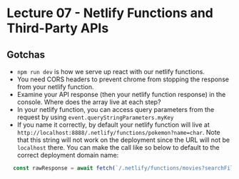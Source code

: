 # Lecture 07 - Netlify Functions and Third-Party APIs

## Gotchas
- `npm run dev` is how we serve up react with our netlify functions.
- You need CORS headers to prevent chrome from stopping the response from your netlify function.
- Examine your API response (then your netlify function response) in the console. Where does the array live at each step?
- In your netlify function, you can access query parameters from the request by using `event.queryStringParameters.myKey`
- If you name it correctly, by default your netlify function will live at `http://localhost:8888/.netlify/functions/pokemon?name=char`. Note that this string will not work on the deployment since the URL will not be `localhost` there. You can make the call like so below to default to the correct deployment domain name:

```js
  const rawResponse = await fetch(`/.netlify/functions/movies?searchFilter=${searchFilter}`);
```
